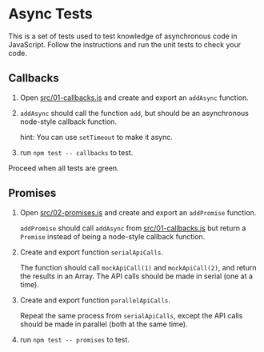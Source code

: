 # Async Tests

This is a set of tests used to test knowledge of asynchronous code in JavaScript. Follow the instructions and run
the unit tests to check your code.

## Callbacks

1. Open [src/01-callbacks.js](src/01-callbacks.js) and create and export an `addAsync` function.

2. `addAsync` should call the function `add`, but should be an asynchronous node-style callback function.

   hint: You can use `setTimeout` to make it async.

3. run `npm test -- callbacks` to test.

Proceed when all tests are green.

## Promises

1. Open [src/02-promises.js](src/02-promises.js) and create and export an `addPromise` function.

   `addPromise` should call `addAsync` from [src/01-callbacks.js](src/01-callbacks.js) but return a `Promise`
   instead of being a node-style callback function.

2. Create and export function `serialApiCalls`.

   The function should call `mockApiCall(1)` and `mockApiCall(2)`, and return the results in an Array. The API calls should be made in serial (one at a time).

3. Create and export function `parallelApiCalls`.

   Repeat the same process from `serialApiCalls`, except the API calls should be made in parallel (both at the same time).

4. run `npm test -- promises` to test.
